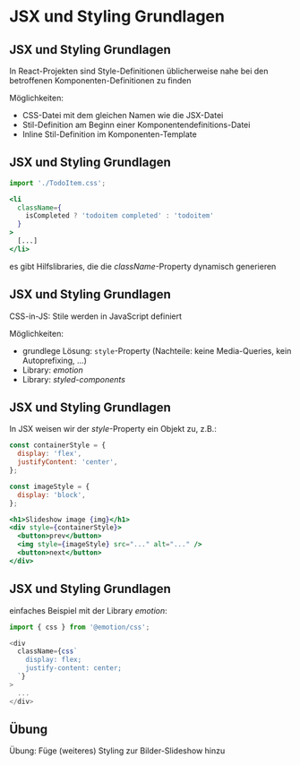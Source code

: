 # JSX und Styling Grundlagen

## JSX und Styling Grundlagen

In React-Projekten sind Style-Definitionen üblicherweise nahe bei den betroffenen Komponenten-Definitionen zu finden

Möglichkeiten:

- CSS-Datei mit dem gleichen Namen wie die JSX-Datei
- Stil-Definition am Beginn einer Komponentendefinitions-Datei
- Inline Stil-Definition im Komponenten-Template

## JSX und Styling Grundlagen

```js
import './TodoItem.css';
```

```jsx
<li
  className={
    isCompleted ? 'todoitem completed' : 'todoitem'
  }
>
  [...]
</li>
```

es gibt Hilfslibraries, die die _className_-Property dynamisch generieren

## JSX und Styling Grundlagen

CSS-in-JS: Stile werden in JavaScript definiert

Möglichkeiten:

- grundlege Lösung: `style`-Property (Nachteile: keine Media-Queries, kein Autoprefixing, ...)
- Library: _emotion_
- Library: _styled-components_

## JSX und Styling Grundlagen

In JSX weisen wir der _style_-Property ein Objekt zu, z.B.:

```jsx
const containerStyle = {
  display: 'flex',
  justifyContent: 'center',
};

const imageStyle = {
  display: 'block',
};
```

```jsx
<h1>Slideshow image {img}</h1>
<div style={containerStyle}>
  <button>prev</button>
  <img style={imageStyle} src="..." alt="..." />
  <button>next</button>
</div>
```

## JSX und Styling Grundlagen

einfaches Beispiel mit der Library _emotion_:

```js
import { css } from '@emotion/css';
```

```js
<div
  className={css`
    display: flex;
    justify-content: center;
  `}
>
  ...
</div>
```

## Übung

Übung: Füge (weiteres) Styling zur Bilder-Slideshow hinzu

